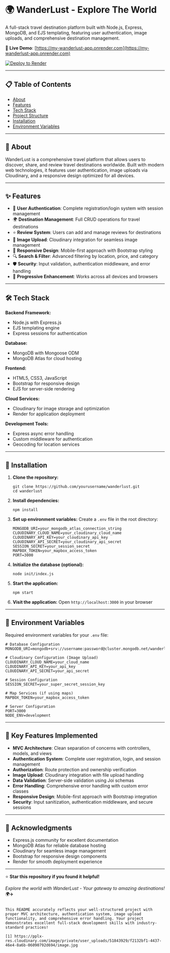 # 🌍 WanderLust - Explore The World

A full-stack travel destination platform built with Node.js, Express, MongoDB, and EJS templating, featuring user authentication, image uploads, and comprehensive destination management.

🔗 **Live Demo**: [https://my-wanderlust-app.onrender.com](https://my-wanderlust-app.onrender.com)

[![Deploy to Render](https://render.com/images/deploy-to-render-button.svg)](https://render.com/deploy?repo=https://github.com/yourusername/wanderlust)

---

## 📋 Table of Contents

- [About](#about)
- [Features](#features)
- [Tech Stack](#tech-stack)
- [Project Structure](#project-structure)
- [Installation](#installation)
- [Environment Variables](#environment-variables)

---

## 🎯 About

WanderLust is a comprehensive travel platform that allows users to discover, share, and review travel destinations worldwide. Built with modern web technologies, it features user authentication, image uploads via Cloudinary, and a responsive design optimized for all devices.

---

## ✨ Features

- 🔐 **User Authentication**: Complete registration/login system with session management
- 🌍 **Destination Management**: Full CRUD operations for travel destinations
- ⭐ **Review System**: Users can add and manage reviews for destinations
- 📸 **Image Upload**: Cloudinary integration for seamless image management
- 🎨 **Responsive Design**: Mobile-first approach with Bootstrap styling
- 🔍 **Search & Filter**: Advanced filtering by location, price, and category
- 🛡️ **Security**: Input validation, authentication middleware, and error handling
- 📱 **Progressive Enhancement**: Works across all devices and browsers

---

## 🛠️ Tech Stack

**Backend Framework:**
- Node.js with Express.js
- EJS templating engine
- Express sessions for authentication

**Database:**
- MongoDB with Mongoose ODM
- MongoDB Atlas for cloud hosting

**Frontend:**
- HTML5, CSS3, JavaScript
- Bootstrap for responsive design
- EJS for server-side rendering

**Cloud Services:**
- Cloudinary for image storage and optimization
- Render for application deployment

**Development Tools:**
- Express async error handling
- Custom middleware for authentication
- Geocoding for location services

---

## 🚀 Installation

1. **Clone the repository:**
   ```
   git clone https://github.com/yourusername/wanderlust.git
   cd wanderlust
   ```

2. **Install dependencies:**
   ```
   npm install
   ```

3. **Set up environment variables:**
   Create a `.env` file in the root directory:
   ```
   MONGODB_URI=your_mongodb_atlas_connection_string
   CLOUDINARY_CLOUD_NAME=your_cloudinary_cloud_name
   CLOUDINARY_API_KEY=your_cloudinary_api_key
   CLOUDINARY_API_SECRET=your_cloudinary_api_secret
   SESSION_SECRET=your_session_secret
   MAPBOX_TOKEN=your_mapbox_access_token
   PORT=3000
   ```

4. **Initialize the database (optional):**
   ```
   node init/index.js
   ```

5. **Start the application:**
   ```
   npm start
   ```

6. **Visit the application:**
   Open `http://localhost:3000` in your browser

---

## 🔧 Environment Variables

Required environment variables for your `.env` file:

```
# Database Configuration
MONGODB_URI=mongodb+srv://username:password@cluster.mongodb.net/wanderlust

# Cloudinary Configuration (Image Upload)
CLOUDINARY_CLOUD_NAME=your_cloud_name
CLOUDINARY_API_KEY=your_api_key
CLOUDINARY_API_SECRET=your_api_secret

# Session Configuration
SESSION_SECRET=your_super_secret_session_key

# Map Services (if using maps)
MAPBOX_TOKEN=your_mapbox_access_token

# Server Configuration
PORT=3000
NODE_ENV=development
```
---

## 🌟 Key Features Implemented

- **MVC Architecture**: Clean separation of concerns with controllers, models, and views
- **Authentication System**: Complete user registration, login, and session management
- **Authorization**: Route protection and ownership verification
- **Image Upload**: Cloudinary integration with file upload handling
- **Data Validation**: Server-side validation using Joi schemas
- **Error Handling**: Comprehensive error handling with custom error classes
- **Responsive Design**: Mobile-first approach with Bootstrap integration
- **Security**: Input sanitization, authentication middleware, and secure sessions

---

## 🙏 Acknowledgments

- Express.js community for excellent documentation
- MongoDB Atlas for reliable database hosting
- Cloudinary for seamless image management
- Bootstrap for responsive design components
- Render for smooth deployment experience

---

⭐ **Star this repository if you found it helpful!**

*Explore the world with WanderLust - Your gateway to amazing destinations!* 🌍✈️
```

This README accurately reflects your well-structured project with proper MVC architecture, authentication system, image upload functionality, and comprehensive error handling. Your project demonstrates excellent full-stack development skills with industry-standard practices!

[1] https://pplx-res.cloudinary.com/image/private/user_uploads/51843929/f2132bf1-4437-46e4-8a6b-06090792d694/image.jpg
